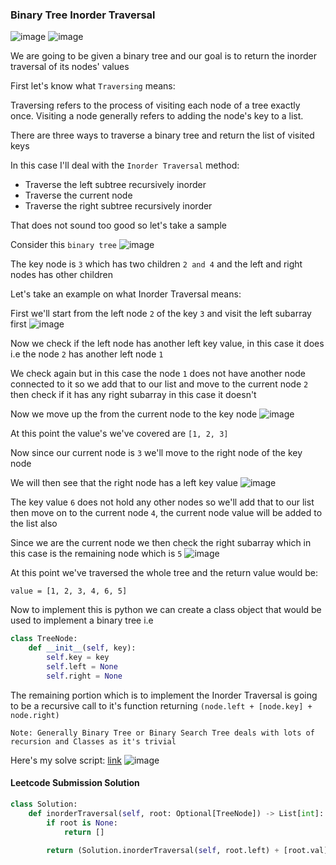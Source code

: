 <h3> Binary Tree Inorder Traversal </h3>

![image](https://github.com/h4ckyou/h4ckyou.github.io/assets/127159644/6efa44dd-4e85-4c8a-a914-c537f5ce77a2)
![image](https://github.com/h4ckyou/h4ckyou.github.io/assets/127159644/e6d31e7a-29f8-4bca-b79e-58b66dc501b5)

We are going to be given a binary tree and our goal is to return the inorder traversal of its nodes' values

First let's know what `Traversing` means:

Traversing refers to the process of visiting each node of a tree exactly once. Visiting a node generally refers to adding the node's key to a list.

There are three ways to traverse a binary tree and return the list of visited keys

In this case I'll deal with the `Inorder Traversal` method:

- Traverse the left subtree recursively inorder
- Traverse the current node
- Traverse the right subtree recursively inorder

That does not sound too good so let's take a sample

Consider this `binary tree` 
![image](https://github.com/h4ckyou/h4ckyou.github.io/assets/127159644/840f2369-e11a-4fb1-8af9-93b55189566c)

The key node is `3` which has two children `2 and 4` and the left and right nodes has other children

Let's take an example on what Inorder Traversal means:

First we'll start from the left node `2` of the key `3` and visit the left subarray first
![image](https://github.com/h4ckyou/h4ckyou.github.io/assets/127159644/6d5ca74c-4848-4877-b47a-d651d2364220)

Now we check if the left node has another left key value, in this case it does i.e the node `2` has another left node `1`

We check again but in this case the node `1` does not have another node connected to it so we add that to our list and move to the current node `2` then check if it has any right subarray in this case it doesn't

Now we move up the from the current node to the key node
![image](https://github.com/h4ckyou/h4ckyou.github.io/assets/127159644/aa07c62e-1bdc-4502-b07e-4eba7408b90e)

At this point the value's we've covered are `[1, 2, 3]`

Now since our current node is `3` we'll move to the right node of the key node

We will then see that the right node has a left key value
![image](https://github.com/h4ckyou/h4ckyou.github.io/assets/127159644/6246b820-9428-4ce8-abab-4c78d6de77f3)

The key value `6` does not hold any other nodes so we'll add that to our list then move on to the current node `4`, the current node value will be added to the list also 

Since we are the current node we then check the right subarray which in this case is the remaining node which is `5`
![image](https://github.com/h4ckyou/h4ckyou.github.io/assets/127159644/58718ed4-c3a5-40dd-8333-81dea0c08db9)

At this point we've traversed the whole tree and the return value would be:

```
value = [1, 2, 3, 4, 6, 5]
```

Now to implement this is python we can create a class object that would be used to implement a binary tree i.e

```python
class TreeNode:
    def __init__(self, key):
        self.key = key
        self.left = None
        self.right = None
```

The remaining portion which is to implement the Inorder Traversal is going to be a recursive call to it's function returning `(node.left + [node.key] + node.right)`

```
Note: Generally Binary Tree or Binary Search Tree deals with lots of recursion and Classes as it's trivial
```

Here's my solve script: [link](https://github.com/h4ckyou/h4ckyou.github.io/blob/main/posts/programming/Leetcode/Binary%20Tree%20Inorder%20Traversal/solve.py)
![image](https://github.com/h4ckyou/h4ckyou.github.io/assets/127159644/5b640348-b755-48b2-ab36-a7cdf530f0c0)

#### Leetcode Submission Solution

```python
class Solution:
    def inorderTraversal(self, root: Optional[TreeNode]) -> List[int]:
        if root is None:
            return []
        
        return (Solution.inorderTraversal(self, root.left) + [root.val] + Solution.inorderTraversal(self, root.right))
```
